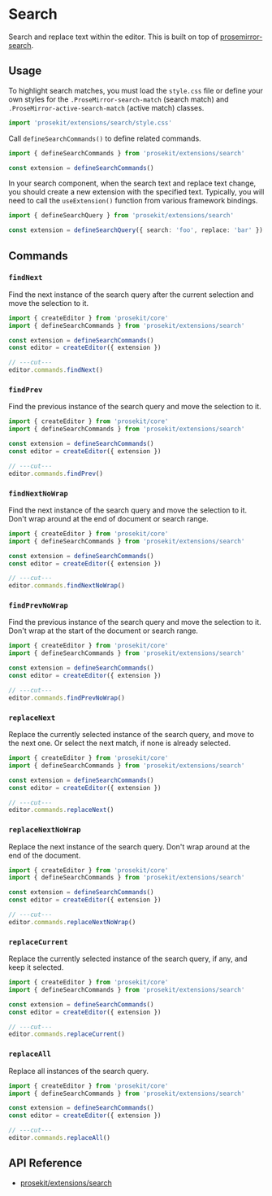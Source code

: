 # Search

Search and replace text within the editor. This is built on top of [prosemirror-search](https://github.com/ProseMirror/prosemirror-search).

<!-- @include: @/examples/search.md -->

## Usage

To highlight search matches, you must load the `style.css` file or define your own styles for the `.ProseMirror-search-match` (search match) and `.ProseMirror-active-search-match` (active match) classes.

```ts twoslash
import 'prosekit/extensions/search/style.css'
```

Call `defineSearchCommands()` to define related commands.

```ts twoslash
import { defineSearchCommands } from 'prosekit/extensions/search'

const extension = defineSearchCommands()
```

In your search component, when the search text and replace text change, you should create a new extension with the specified text. Typically, you will need to call the `useExtension()` function from various framework bindings.

```ts twoslash
import { defineSearchQuery } from 'prosekit/extensions/search'

const extension = defineSearchQuery({ search: 'foo', replace: 'bar' })
```

## Commands

### `findNext`

Find the next instance of the search query after the current selection and move the selection to it.

```ts twoslash
import { createEditor } from 'prosekit/core'
import { defineSearchCommands } from 'prosekit/extensions/search'

const extension = defineSearchCommands()
const editor = createEditor({ extension })

// ---cut---
editor.commands.findNext()
```

### `findPrev`

Find the previous instance of the search query and move the selection to it.

```ts twoslash
import { createEditor } from 'prosekit/core'
import { defineSearchCommands } from 'prosekit/extensions/search'

const extension = defineSearchCommands()
const editor = createEditor({ extension })

// ---cut---
editor.commands.findPrev()
```

### `findNextNoWrap`

Find the next instance of the search query and move the selection to it. Don't wrap around at the end of document or search range.

```ts twoslash
import { createEditor } from 'prosekit/core'
import { defineSearchCommands } from 'prosekit/extensions/search'

const extension = defineSearchCommands()
const editor = createEditor({ extension })

// ---cut---
editor.commands.findNextNoWrap()
```

### `findPrevNoWrap`

Find the previous instance of the search query and move the selection to it. Don't wrap at the start of the document or search range.

```ts twoslash
import { createEditor } from 'prosekit/core'
import { defineSearchCommands } from 'prosekit/extensions/search'

const extension = defineSearchCommands()
const editor = createEditor({ extension })

// ---cut---
editor.commands.findPrevNoWrap()
```

### `replaceNext`

Replace the currently selected instance of the search query, and move to the next one. Or select the next match, if none is already selected.

```ts twoslash
import { createEditor } from 'prosekit/core'
import { defineSearchCommands } from 'prosekit/extensions/search'

const extension = defineSearchCommands()
const editor = createEditor({ extension })

// ---cut---
editor.commands.replaceNext()
```

### `replaceNextNoWrap`

Replace the next instance of the search query. Don't wrap around at the end of the document.

```ts twoslash
import { createEditor } from 'prosekit/core'
import { defineSearchCommands } from 'prosekit/extensions/search'

const extension = defineSearchCommands()
const editor = createEditor({ extension })

// ---cut---
editor.commands.replaceNextNoWrap()
```

### `replaceCurrent`

Replace the currently selected instance of the search query, if any, and keep it selected.

```ts twoslash
import { createEditor } from 'prosekit/core'
import { defineSearchCommands } from 'prosekit/extensions/search'

const extension = defineSearchCommands()
const editor = createEditor({ extension })

// ---cut---
editor.commands.replaceCurrent()
```

### `replaceAll`

Replace all instances of the search query.

```ts twoslash
import { createEditor } from 'prosekit/core'
import { defineSearchCommands } from 'prosekit/extensions/search'

const extension = defineSearchCommands()
const editor = createEditor({ extension })

// ---cut---
editor.commands.replaceAll()
```

## API Reference

- [prosekit/extensions/search](/references/extensions/search)
